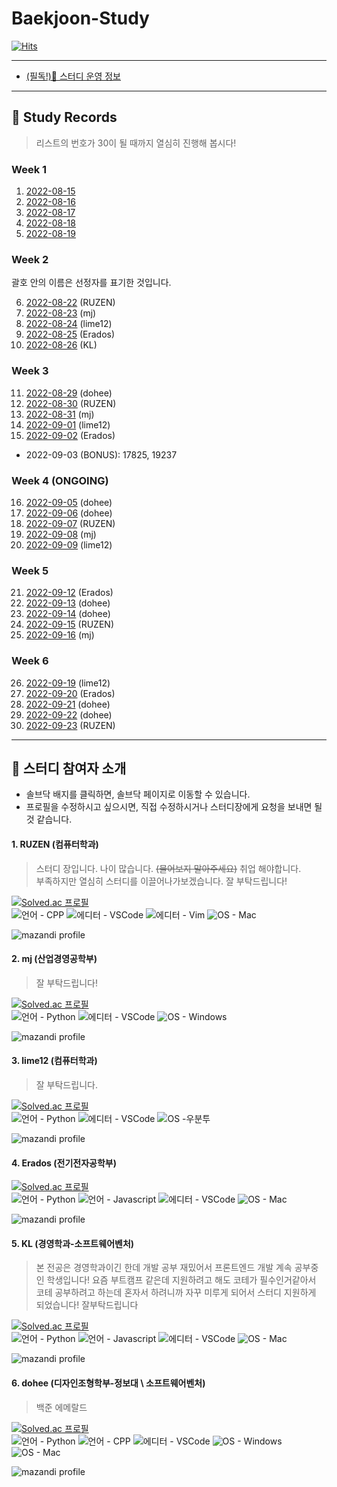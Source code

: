 <head>
    <link rel="Shortcut Icon" type="image/png" 
      href="{{ "./Images/favicon.png"  | absolute_url }}">
</head>

# Baekjoon-Study

[![Hits](https://hits.seeyoufarm.com/api/count/incr/badge.svg?url=https%3A%2F%2Fnachiketa3299.github.io%2FBaekjoon-Study%2F&count_bg=%23000000&title_bg=%236452D9&icon=micro-dot-blog.svg&icon_color=%23FFF46E&title=%EB%B0%A9%EB%AC%B8&edge_flat=true)](https://hits.seeyoufarm.com)

---

- [(필독!)🔔 스터디 운영 정보](./info.md)

---

## 🌟 Study Records

> 리스트의 번호가 30이 될 때까지 열심히 진행해 봅시다!

### Week 1

1. [2022-08-15](./Daily/Week%2001/2022-08-15/2022-08-15.md)
2. [2022-08-16](./Daily/Week%2001/2022-08-16/2022-08-16.md)
3. [2022-08-17](./Daily/Week%2001/2022-08-17/2022-08-17.md)
4. [2022-08-18](./Daily/Week%2001/2022-08-18/2022-08-18.md)
5. [2022-08-19](./Daily/Week%2001/2022-08-19/2022-08-19.md)

### Week 2

괄호 안의 이름은 선정자를 표기한 것입니다.

6. [2022-08-22](./Daily/Week%2002/2022-08-22/2022-08-22.md) (RUZEN)
7. [2022-08-23](./Daily/Week%2002/2022-08-23/2022-08-23.md) (mj)
8. [2022-08-24](./Daily/Week%2002/2022-08-24/2022-08-24.md) (lime12)
9. [2022-08-25](./Daily/Week%2002/2022-08-25/2022-08-25.md) (Erados)
10. [2022-08-26](./Daily/Week%2002/2022-08-26/2022-08-26.md) (KL)

### Week 3

11. [2022-08-29](./Daily/Week%2003/2022-08-29/2022-08-29.md) (dohee)
12. [2022-08-30](./Daily/Week%2003/2022-08-30/2022-08-30.md) (RUZEN)
13. [2022-08-31](./Daily/Week%2003/2022-08-31/2022-08-31.md) (mj)
14. [2022-09-01](./Daily/Week%2003/2022-09-01/2022-09-01.md) (lime12)
15. [2022-09-02](./Daily/Week%2003/2022-09-02/2022-09-02.md) (Erados)

- 2022-09-03 (BONUS): 17825, 19237

### Week 4 (ONGOING)

16. [2022-09-05](./Daily/2022-09-05/2022-09-05.md) (dohee)
17. [2022-09-06](./Daily/2022-09-06/2022-09-04.md) (dohee)
18. [2022-09-07](./Daily/2022-09-07/2022-09-05.md) (RUZEN)
19. [2022-09-08](./Daily/2022-09-08/2022-09-06.md) (mj)
20. [2022-09-09](./Daily/2022-09-09/2022-09-07.md) (lime12)

### Week 5

21. [2022-09-12](./Daily/2022-09-12/2022-09-08.md) (Erados)
22. [2022-09-13](./Daily/2022-09-13/2022-09-09.md) (dohee)
23. [2022-09-14](./Daily/2022-09-14/2022-09-10.md) (dohee)
24. [2022-09-15](./Daily/2022-09-15/2022-09-11.md) (RUZEN)
25. [2022-09-16](./Daily/2022-09-16/2022-09-12.md) (mj)

### Week 6

26. [2022-09-19](./Daily/2022-09-19/2022-09-08.md) (lime12)
27. [2022-09-20](./Daily/2022-09-20/2022-09-09.md) (Erados)
28. [2022-09-21](./Daily/2022-09-21/2022-09-10.md) (dohee)
29. [2022-09-22](./Daily/2022-09-22/2022-09-11.md) (dohee)
30. [2022-09-23](./Daily/2022-09-23/2022-09-12.md) (RUZEN)

<!--
## 이 페이지를 만드는 데에 도움이 되었던 사이트

- [Awesome Badges](https://dev.to/envoy_/150-badges-for-github-pnk)
-->

---

## 👥 스터디 참여자 소개

- 솔브닥 배지를 클릭하면, 솔브닥 페이지로 이동할 수 있습니다.
- 프로필을 수정하시고 싶으시면, 직접 수정하시거나 스터디장에게 요청을 보내면 될 것 같습니다.

#### 1. **RUZEN** (컴퓨터학과)

> 스터디 장입니다. 나이 많습니다. ~~(물어보지 말아주세요)~~ 취업 해야합니다.  
> 부족하지만 열심히 스터디를 이끌어나가보겠습니다. 잘 부탁드립니다!

[![Solved.ac 프로필](http://mazassumnida.wtf/api/mini/generate_badge?boj=nachiketa3299)](https://solved.ac/nachiketa3299)  
![언어 - CPP](https://img.shields.io/badge/C%2B%2B-00599C?style=for-the-badge&logo=c%2B%2B&logoColor=white)
![에디터 - VSCode](https://img.shields.io/badge/Visual_Studio_Code-0078D4?style=for-the-badge&logo=visual%20studio%20code&logoColor=white)
![에디터 - Vim](https://img.shields.io/badge/VIM-%2311AB00.svg?&style=for-the-badge&logo=vim&logoColor=white)
![OS - Mac](https://img.shields.io/badge/mac%20os-000000?style=for-the-badge&logo=apple&logoColor=white)

![mazandi profile](http://mazandi.herokuapp.com/api?handle=nachiketa3299&theme=dark)

#### 2. **mj** (산업경영공학부)

> 잘 부탁드립니다!

[![Solved.ac 프로필](http://mazassumnida.wtf/api/mini/generate_badge?boj=lake041)](https://solved.ac/lake041)  
![언어 - Python](https://img.shields.io/badge/Python-14354C?style=for-the-badge&logo=python&logoColor=white)
![에디터 - VSCode](https://img.shields.io/badge/Visual_Studio_Code-0078D4?style=for-the-badge&logo=visual%20studio%20code&logoColor=white)
![OS - Windows](https://img.shields.io/badge/Windows-0078D6?style=for-the-badge&logo=windows&logoColor=white)

![mazandi profile](http://mazandi.herokuapp.com/api?handle=lake041&theme=dark)

#### 3. **lime12** (컴퓨터학과)

> 잘 부탁드립니다.

[![Solved.ac 프로필](http://mazassumnida.wtf/api/mini/generate_badge?boj=lime12)](https://solved.ac/lime12)  
![언어 - Python](https://img.shields.io/badge/Python-14354C?style=for-the-badge&logo=python&logoColor=white)
![에디터 - VSCode](https://img.shields.io/badge/Visual_Studio_Code-0078D4?style=for-the-badge&logo=visual%20studio%20code&logoColor=white)
![OS -우분투](https://img.shields.io/badge/Ubuntu-E95420?style=for-the-badge&logo=ubuntu&logoColor=white)

![mazandi profile](http://mazandi.herokuapp.com/api?handle=lime12&theme=dark)

#### 4. **Erados** (전기전자공학부)

[![Solved.ac 프로필](http://mazassumnida.wtf/api/mini/generate_badge?boj=erados)](https://solved.ac/erados)  
![언어 - Python](https://img.shields.io/badge/Python-14354C?style=for-the-badge&logo=python&logoColor=white)
![언어 - Javascript](https://img.shields.io/badge/JavaScript-F7DF1E?style=for-the-badge&logo=javascript&logoColor=black)
![에디터 - VSCode](https://img.shields.io/badge/Visual_Studio_Code-0078D4?style=for-the-badge&logo=visual%20studio%20code&logoColor=white)
![OS - Mac](https://img.shields.io/badge/mac%20os-000000?style=for-the-badge&logo=apple&logoColor=white)

![mazandi profile](http://mazandi.herokuapp.com/api?handle=erados&theme=dark)

#### 5. **KL** (경영학과-소프트웨어벤처)

> 본 전공은 경영학과이긴 한데 개발 공부 재밌어서 프론트엔드 개발 계속 공부중인 학생입니다! 요즘 부트캠프 같은데 지원하려고 해도 코테가 필수인거같아서 코테 공부하려고 하는데 혼자서 하려니까 자꾸 미루게 되어서 스터디 지원하게 되었습니다! 잘부탁드립니다

[![Solved.ac 프로필](http://mazassumnida.wtf/api/mini/generate_badge?boj=kyulee1338)](https://solved.ac/kyulee1338)  
![언어 - Python](https://img.shields.io/badge/Python-14354C?style=for-the-badge&logo=python&logoColor=white)
![언어 - Javascript](https://img.shields.io/badge/JavaScript-F7DF1E?style=for-the-badge&logo=javascript&logoColor=black)
![에디터 - VSCode](https://img.shields.io/badge/Visual_Studio_Code-0078D4?style=for-the-badge&logo=visual%20studio%20code&logoColor=white)
![OS - Mac](https://img.shields.io/badge/mac%20os-000000?style=for-the-badge&logo=apple&logoColor=white)

![mazandi profile](http://mazandi.herokuapp.com/api?handle=kyulee1338&theme=dark)

#### 6. **dohee** (디자인조형학부-정보대 \ 소프트웨어벤처)

> 백준 에메랄드

[![Solved.ac 프로필](http://mazassumnida.wtf/api/mini/generate_badge?boj=helloking1234567890)](https://solved.ac/helloking1234567890)  
![언어 - Python](https://img.shields.io/badge/Python-14354C?style=for-the-badge&logo=python&logoColor=white)
![언어 - CPP](https://img.shields.io/badge/C%2B%2B-00599C?style=for-the-badge&logo=c%2B%2B&logoColor=white)
![에디터 - VSCode](https://img.shields.io/badge/Visual_Studio_Code-0078D4?style=for-the-badge&logo=visual%20studio%20code&logoColor=white)
![OS - Windows](https://img.shields.io/badge/Windows-0078D6?style=for-the-badge&logo=windows&logoColor=white)
![OS - Mac](https://img.shields.io/badge/mac%20os-000000?style=for-the-badge&logo=apple&logoColor=white)

![mazandi profile](http://mazandi.herokuapp.com/api?handle=helloking1234567890&theme=dark)

